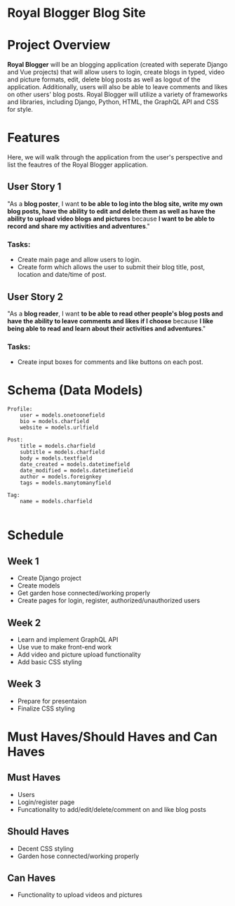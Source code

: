 # Royal Blogger Blog Site

# Project Overview

**Royal Blogger** will be an blogging application (created with seperate Django and Vue projects) that will allow users to login, create blogs in typed, video and picture formats, edit, delete blog posts as well as logout of the application. Additionally, users will also be able to leave comments and likes on other users' blog posts. Royal Blogger will utilize a variety of frameworks and libraries, including Django, Python, HTML, the GraphQL API and CSS for style.

# Features

Here, we will walk through the application from the user's perspective and list the feautres of the Royal Blogger application.

## User Story 1

"As a **blog poster**, I want **to be able to log into the blog site, write my own blog posts, have the ability to edit and delete them as well as have the ability to upload video blogs and pictures** because **I want to be able to record and share my activities and adventures**."

### Tasks:

- Create main page and allow users to login.
- Create form which allows the user to submit their blog title, post, location and date/time of post.

## User Story 2

"As a **blog reader**, I want **to be able to read other people's blog posts and have the ability to leave comments and likes if I choose** because **I like being able to read and learn about their activities and adventures**."

### Tasks:

- Create input boxes for comments and like buttons on each post.

# Schema (Data Models)
```
Profile:
    user = models.onetoonefield
    bio = models.charfield
    website = models.urlfield
    
Post:
    title = models.charfield
    subtitle = models.charfield
    body = models.textfield
    date_created = models.datetimefield
    date_modified = models.datetimefield
    author = models.foreignkey
    tags = models.manytomanyfield
    
Tag:
    name = models.charfield
    
```
# Schedule

## Week 1
- Create Django project
- Create models
- Get garden hose connected/working properly
- Create pages for login, register, authorized/unauthorized users

## Week 2
- Learn and implement GraphQL API
- Use vue to make front-end work
- Add video and picture upload functionality
- Add basic CSS styling

## Week 3
- Prepare for presentaion
- Finalize CSS styling

# Must Haves/Should Haves and Can Haves

## Must Haves
- Users
- Login/register page
- Funcationality to add/edit/delete/comment on and like blog posts

## Should Haves
- Decent CSS styling
- Garden hose connected/working properly

## Can Haves
- Functionality to upload videos and pictures 
